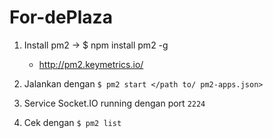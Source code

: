# For-dePlaza

1. Install pm2 -> $ npm install pm2 -g 
	- http://pm2.keymetrics.io/

2. Jalankan dengan <code>$ pm2 start </path to/ pm2-apps.json> </code>

3. Service Socket.IO running dengan port <code>2224</code>

4. Cek dengan <code>$ pm2 list</code>
